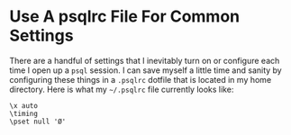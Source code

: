 # Use A psqlrc File For Common Settings

There are a handful of settings that I inevitably turn on or configure each
time I open up a `psql` session. I can save myself a little time and sanity
by configuring these things in a `.psqlrc` dotfile that is located in my
home directory. Here is what my `~/.psqlrc` file currently looks like:

```
\x auto
\timing
\pset null 'Ø'
```
